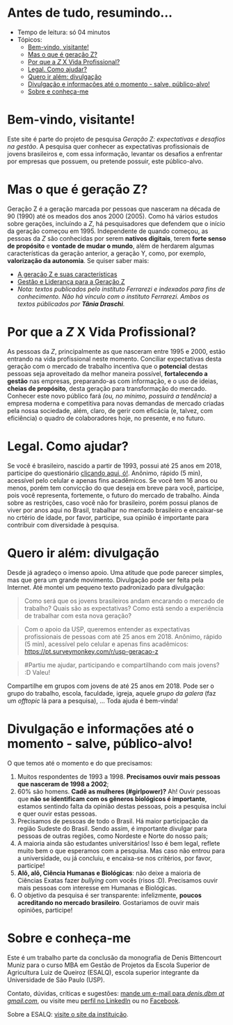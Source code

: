 # Antes de tudo, resumindo...
* Tempo de leitura: só 04 minutos
* Tópicos:
  * [Bem-vindo, visitante!](#bem-vindo-visitante)
  * [Mas o que é geração Z?](#mas-o-que-é-geração-z)
  * [Por que a *Z* X Vida Profissional?](#por-que-a-z-x-vida-profissional)
  * [Legal. Como ajudar?](#legal-como-ajudar)
  * [Quero ir além: divulgação](#quero-ir-além-divulgação)
  * [Divulgação e informações até o momento - salve, público-alvo!](#divulgação-e-informações-até-o-momento-salve-público-alvo)
  * [Sobre e conheça-me](#sobre-e-conheça-me)

# Bem-vindo, visitante!
Este site é parte do projeto de pesquisa *Geração Z: expectativas e desafios na gestão*. A pesquisa quer conhecer as expectativas profissionais de jovens brasileiros e, com essa informação, levantar os desafios a enfrentar por empresas que possuem, ou pretende possuir, este público-alvo.

# Mas o que é geração Z?
Geração Z é a geração marcada por pessoas que nasceram na década de 90 (1990) até os meados dos anos 2000 (2005). Como há vários estudos sobre gerações, incluíndo a *Z*, há pesquisadores que defendem que o início da geração começou em 1995. Independente de quando começou, as pessoas da *Z* são conhecidas por serem **nativos digitais**, terem **forte senso de propósito** e **vontade de mudar o mundo**, além de herdarem algumas características da geração anterior, a geração Y, como, por exemplo, **valorização da autonomia**. Se quiser saber mais:
* [A geração Z e suas características](http://blog.institutoferrarezi.com/a-geracao-z-e-suas-caracteristicas/)
* [Gestão e Liderança para a Geração Z](http://blog.institutoferrarezi.com/gestao-e-lideranca-para-geracao-z/)
* *Nota: textos publicados pelo instituto Ferrarezi e indexados para fins de conhecimento. Não há vínculo com o instituto Ferrarezi. Ambos os textos públicados por **Tânia Draschi**.*

# Por que a *Z* X Vida Profissional?
As pessoas da *Z*, principalmente as que nasceram entre 1995 e 2000, estão entrando na vida profissional neste momento. Conciliar expectativas desta geração com o mercado de trabalho incentiva que o **potencial** destas pessoas seja aproveitado da melhor maneira possível, **fortalecendo a gestão** nas empresas, preparando-as com informação, e o uso de ideias, **cheias de propósito**, desta geração para transformação do mercado. Conhecer este novo público fará *(ou, no mínimo, possuirá a tendência)* a empresa moderna e competitiva para novas demandas de mercado criadas pela nossa sociedade, além, claro, de gerir com eficácia (e, talvez, com eficiência) o quadro de colaboradores hoje, no presente, e no futuro.

# Legal. Como ajudar?
Se você é brasileiro, nascido a partir de 1993, possui até 25 anos em 2018, participe do questionário [clicando aqui, ó!](https://pt.surveymonkey.com/r/usp-geracao-z). Anônimo, rápido (5 min), acessível pelo celular e apenas fins acadêmicos. Se você tem 16 anos ou menos, porém tem convicção do que deseja em breve para você, participe, pois você representa, fortemente, o futuro do mercado de trabalho. Ainda sobre as restrições, caso você não for brasileiro, porém possui planos de viver por anos aqui no Brasil, trabalhar no mercado brasileiro e encaixar-se no crtério de idade, por favor, participe, sua opinião é importante para contribuir com diversidade à pesquisa.

# Quero ir além: divulgação
Desde já agradeço o imenso apoio. Uma atitude que pode parecer simples, mas que gera um grande movimento. Divulgação pode ser feita pela Internet. Até montei um pequeno texto padronizado para divulgação:

> Como será que os jovens brasileiros andam encarando o mercado de trabalho? Quais são as expectativas? Como está sendo a experiência de trabalhar com esta nova geração?

> Com o apoio da USP, queremos entender as expectativas profissionais de pessoas com até 25 anos em 2018. Anônimo, rápido (5 min), acessível pelo celular e apenas fins acadêmicos: https://pt.surveymonkey.com/r/usp-geracao-z

> #Partiu me ajudar, participando e compartilhando com mais jovens? :D Valeu!

Compartilhe em grupos com jovens de até 25 anos em 2018. Pode ser o grupo do trabalho, escola, faculdade, igreja, aquele *grupo da galera* (faz um *offtopic* lá para a pesquisa), ... Toda ajuda é bem-vinda!

# Divulgação e informações até o momento - salve, público-alvo!
O que temos até o momento e do que precisamos:
1. Muitos respondentes de 1993 a 1998. **Precisamos ouvir mais pessoas que nasceram de 1998 a 2002**;
2. 60% são homens. **Cadê as mulheres (#girlpower)?** Ah! Ouvir pessoas que **não se identificam com os gêneros biológicos é importante**, estamos sentindo falta da opinião destas pessoas, pois a pesquisa inclui e quer ouvir estas pessoas.
3. Precisamos de pessoas de todo o Brasil. Há maior participação da região Sudeste do Brasil. Sendo assim, é importante divulgar para pessoas de outras regiões, como Nordeste e Norte do nosso país;
4. A maioria ainda são estudantes universitários! Isso é bem legal, reflete muito bem o que esperamos com a pesquisa. Mas caso não entrou para a universidade, ou já concluiu, e encaixa-se nos critérios, por favor, participe!
5. **Alô, alô, Ciência Humanas e Biológicas**: não deixe a maioria de Ciências Exatas fazer *bullying* com vocês (risos :D). Precisamos ouvir mais pessoas com interesse em Humanas e Biológicas.
6. O objetivo da pesquisa é ser transparente: infelizmente, **poucos acreditando no mercado brasileiro**. Gostariamos de ouvir mais opiniões, participe!

# Sobre e conheça-me
Este é um trabalho parte da conclusão da monografia de Denis Bittencourt Muniz para o curso MBA em Gestão de Projetos da Escola Superior de Agricultura Luiz de Queiroz (ESALQ), escola superior integrante da Universidade de São Paulo (USP).

Contato, dúvidas, críticas e sugestões: [mande um e-mail para *denis.dbm at gmail.com*](mailto:denis.dbm@gmail.com), ou visite meu [perfil no LinkedIn](https://www.linkedin.com/in/denisdbm/) ou no [Facebook](https://www.facebook.com/denis.bittencourtmuniz).

Sobre a ESALQ: [visite o site da instituição](http://www4.esalq.usp.br/).
